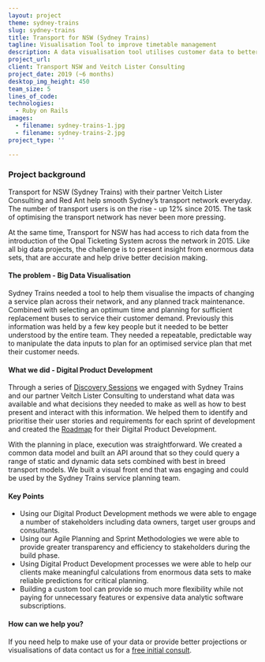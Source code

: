 ```yaml
---
layout: project
theme: sydney-trains
slug: sydney-trains
title: Transport for NSW (Sydney Trains)
tagline: Visualisation Tool to improve timetable management
description: A data visualisation tool utilises customer data to better predict and plan maintenance and other timetable changes.
project_url:
client: Transport NSW and Veitch Lister Consulting
project_date: 2019 (~6 months)
desktop_img_height: 450
team_size: 5
lines_of_code:
technologies:
  - Ruby on Rails
images:
  - filename: sydney-trains-1.jpg
  - filename: sydney-trains-2.jpg
project_type: ''

---
```


### Project background

Transport for NSW (Sydney Trains) with their partner Veitch Lister Consulting and Red Ant help smooth Sydney’s transport network everyday. The number of transport users is on the rise - up 12% since 2015. The task of optimising the transport network has never been more pressing.

At the same time, Transport for NSW has had access to rich data from the introduction of the Opal Ticketing System across the network in 2015. Like all big data projects, the challenge is to present insight from enormous data sets, that are accurate and help drive better decision making.

#### The problem - Big Data Visualisation

Sydney Trains needed a tool to help them visualise the impacts of changing a service plan across their network, and any planned track maintenance. Combined with selecting an optimum time and planning for sufficient replacement buses to service their customer demand. Previously this information was held by a few key people but it needed to be better understood by the entire team. They needed a repeatable, predictable way to manipulate the data inputs to plan for an optimised service plan that met their customer needs.

#### What we did - Digital Product Development

Through a series of [Discovery Sessions](/our-approach/) we engaged with Sydney Trains and our partner Veitch Lister Consulting to understand what data was available and what decisions they needed to make as well as how to best present and interact with this information. We helped them to identify and prioritise their user stories and requirements for each sprint of development and created the [Roadmap](/our-approach/) for their Digital Product Development.

With the planning in place, execution was straightforward. We created a common data model and built an API around that so they could query a range of static and dynamic data sets combined with best in breed transport models. We built a visual front end that was engaging and could be used by the Sydney Trains service planning team.

#### Key Points

- Using our Digital Product Development methods we were able to engage a number of stakeholders including data owners, target user groups and consultants.
- Using our Agile Planning and Sprint Methodologies we were able to provide greater transparency and efficiency to stakeholders during the build phase.
- Using Digital Product Development processes we were able to help our clients make meaningful calculations from enormous data sets to make reliable predictions for critical planning.
- Building a custom tool can provide so much more flexibility while not paying for unnecessary features or expensive data analytic software subscriptions.

#### How can we help you?

If you need help to make use of your data or provide better projections or visualisations of data contact us for a [free initial consult](/ruby-on-rails-code-review/).
